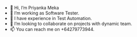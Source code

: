 - 👋 Hi, I’m Priyanka Meka
- 👀 I’m working as Software Tester.
- 🌱 I have experience in Test Automation.
- 💞️ I’m looking to collaborate on projects with dynamic team.
- 📫 You can reach me on +64279773944.

<!---
PriyaMeka/PriyaMeka is a ✨ special ✨ repository because its `README.md` (this file) appears on your GitHub profile.
You can click the Preview link to take a look at your changes.
--->
